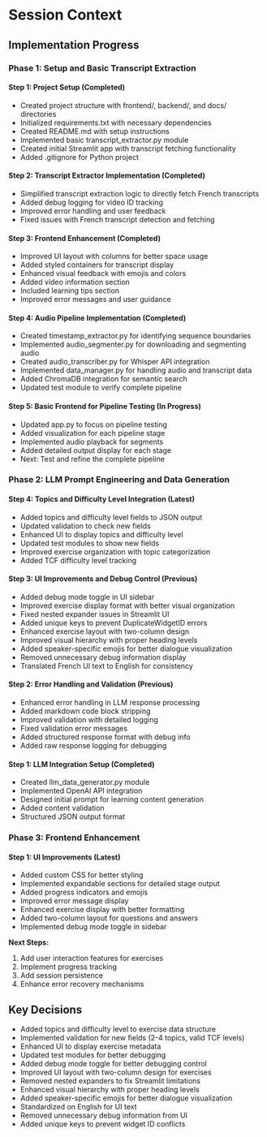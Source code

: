 # Session Context

## Implementation Progress

### Phase 1: Setup and Basic Transcript Extraction

#### Step 1: Project Setup (Completed)
- Created project structure with frontend/, backend/, and docs/ directories
- Initialized requirements.txt with necessary dependencies
- Created README.md with setup instructions
- Implemented basic transcript_extractor.py module
- Created initial Streamlit app with transcript fetching functionality
- Added .gitignore for Python project

#### Step 2: Transcript Extractor Implementation (Completed)
- Simplified transcript extraction logic to directly fetch French transcripts
- Added debug logging for video ID tracking
- Improved error handling and user feedback
- Fixed issues with French transcript detection and fetching

#### Step 3: Frontend Enhancement (Completed)
- Improved UI layout with columns for better space usage
- Added styled containers for transcript display
- Enhanced visual feedback with emojis and colors
- Added video information section
- Included learning tips section
- Improved error messages and user guidance

#### Step 4: Audio Pipeline Implementation (Completed)
- Created timestamp_extractor.py for identifying sequence boundaries
- Implemented audio_segmenter.py for downloading and segmenting audio
- Created audio_transcriber.py for Whisper API integration
- Implemented data_manager.py for handling audio and transcript data
- Added ChromaDB integration for semantic search
- Updated test module to verify complete pipeline

#### Step 5: Basic Frontend for Pipeline Testing (In Progress)
- Updated app.py to focus on pipeline testing
- Added visualization for each pipeline stage
- Implemented audio playback for segments
- Added detailed output display for each stage
- Next: Test and refine the complete pipeline

### Phase 2: LLM Prompt Engineering and Data Generation

#### Step 4: Topics and Difficulty Level Integration (Latest)
- Added topics and difficulty level fields to JSON output
- Updated validation to check new fields
- Enhanced UI to display topics and difficulty level
- Updated test modules to show new fields
- Improved exercise organization with topic categorization
- Added TCF difficulty level tracking

#### Step 3: UI Improvements and Debug Control (Previous)
- Added debug mode toggle in UI sidebar
- Improved exercise display format with better visual organization
- Fixed nested expander issues in Streamlit UI
- Added unique keys to prevent DuplicateWidgetID errors
- Enhanced exercise layout with two-column design
- Improved visual hierarchy with proper heading levels
- Added speaker-specific emojis for better dialogue visualization
- Removed unnecessary debug information display
- Translated French UI text to English for consistency

#### Step 2: Error Handling and Validation (Previous)
- Enhanced error handling in LLM response processing
- Added markdown code block stripping
- Improved validation with detailed logging
- Fixed validation error messages
- Added structured response format with debug info
- Added raw response logging for debugging

#### Step 1: LLM Integration Setup (Completed)
- Created llm_data_generator.py module
- Implemented OpenAI API integration
- Designed initial prompt for learning content generation
- Added content validation
- Structured JSON output format

### Phase 3: Frontend Enhancement

#### Step 1: UI Improvements (Latest)
- Added custom CSS for better styling
- Implemented expandable sections for detailed stage output
- Added progress indicators and emojis
- Improved error message display
- Enhanced exercise display with better formatting
- Added two-column layout for questions and answers
- Implemented debug mode toggle in sidebar

**Next Steps:**
1. Add user interaction features for exercises
2. Implement progress tracking
3. Add session persistence
4. Enhance error recovery mechanisms

## Key Decisions
- Added topics and difficulty level to exercise data structure
- Implemented validation for new fields (2-4 topics, valid TCF levels)
- Enhanced UI to display exercise metadata
- Updated test modules for better debugging
- Added debug mode toggle for better debugging control
- Improved UI layout with two-column design for exercises
- Removed nested expanders to fix Streamlit limitations
- Enhanced visual hierarchy with proper heading levels
- Added speaker-specific emojis for better dialogue visualization
- Standardized on English for UI text
- Removed unnecessary debug information from UI
- Added unique keys to prevent widget ID conflicts 